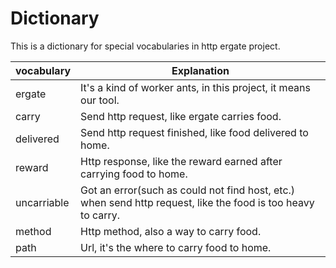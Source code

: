 # Dictionary

This is a dictionary for special vocabularies in http ergate project.

| vocabulary  | Explanation                                                                                                  |
| ----------- | ------------------------------------------------------------------------------------------------------------ |
| ergate      | It's a kind of worker ants, in this project, it means our tool.                                              |
| carry       | Send http request, like ergate carries food.                                                                 |
| delivered   | Send http request finished, like food delivered to home.                                                     |
| reward      | Http response, like the reward earned after carrying food to home.                                           |
| uncarriable | Got an error(such as could not find host, etc.) when send http request, like the food is too heavy to carry. |
| method      | Http method, also a way to carry food.                                                                       |
| path        | Url, it's the where to carry food to home.                                                                   |